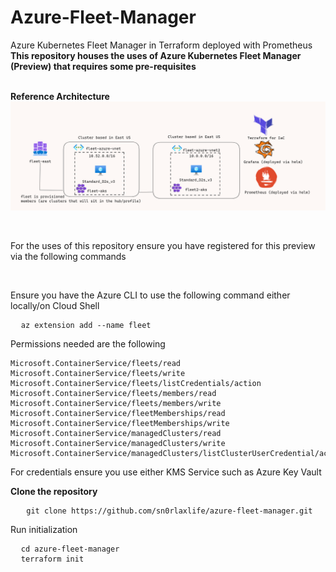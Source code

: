 # Azure-Fleet-Manager
Azure Kubernetes Fleet Manager in Terraform deployed with Prometheus
<br><b> This repository houses the uses of Azure Kubernetes Fleet Manager (Preview) that requires some pre-requisites</b></br>

<br><b>Reference Architecture</b></br>
<img src='https://github.com/sn0rlaxlife/azure-fleet-manager/blob/main/Screenshot%202023-07-03%20143214.png'></img>

<br><p>For the uses of this repository ensure you have registered for this preview via the following commands</p></br>
<p>Ensure you have the Azure CLI to use the following command either locally/on Cloud Shell</p>
<pre class="no translate">
  <code>az extension add --name fleet</code>
</pre>

<p> Permissions needed are the following</p>
<pre class="no translate">
<code>Microsoft.ContainerService/fleets/read
Microsoft.ContainerService/fleets/write
Microsoft.ContainerService/fleets/listCredentials/action
Microsoft.ContainerService/fleets/members/read
Microsoft.ContainerService/fleets/members/write
Microsoft.ContainerService/fleetMemberships/read
Microsoft.ContainerService/fleetMemberships/write
Microsoft.ContainerService/managedClusters/read
Microsoft.ContainerService/managedClusters/write
Microsoft.ContainerService/managedClusters/listClusterUserCredential/action</code></pre>

<p>For credentials ensure you use either KMS Service such as Azure Key Vault</p>
<b>Clone the repository</b>
<pre class="no translate">
   <code>git clone https://github.com/sn0rlaxlife/azure-fleet-manager.git </code>
</pre>
<p>Run initialization</p>
<pre class="no translate">
  <code>cd azure-fleet-manager</code>
  <code>terraform init</code>
</pre>
